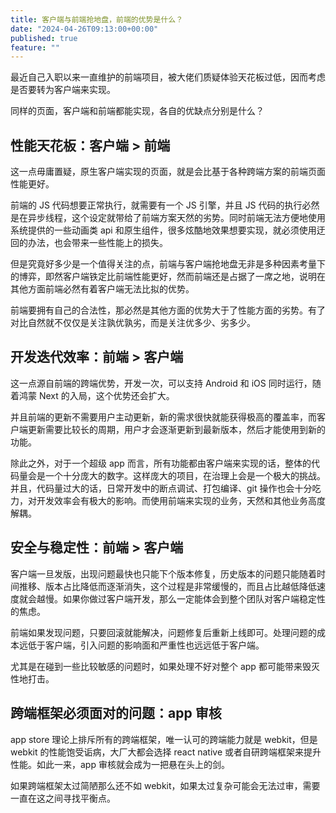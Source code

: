 ```yaml
---
title: 客户端与前端抢地盘，前端的优势是什么？
date: "2024-04-26T09:13:00+00:00"
published: true
feature: ""
---
```


最近自己入职以来一直维护的前端项目，被大佬们质疑体验天花板过低，因而考虑是否要转为客户端来实现。

同样的页面，客户端和前端都能实现，各自的优缺点分别是什么？

<!-- more -->

## 性能天花板：客户端 > 前端

这一点毋庸置疑，原生客户端实现的页面，就是会比基于各种跨端方案的前端页面性能更好。

前端的 JS 代码想要正常执行，就需要有一个 JS 引擎，并且 JS 代码的执行必然是在异步线程，这个设定就带给了前端方案天然的劣势。同时前端无法方便地使用系统提供的一些动画类 api 和原生组件，很多炫酷地效果想要实现，就必须使用迂回的办法，也会带来一些性能上的损失。

但是究竟好多少是一个值得关注的点，前端与客户端抢地盘无非是多种因素考量下的博弈，即然客户端铁定比前端性能更好，然而前端还是占据了一席之地，说明在其他方面前端必然有着客户端无法比拟的优势。

前端要拥有自己的合法性，那必然是其他方面的优势大于了性能方面的劣势。有了对比自然就不仅仅是关注孰优孰劣，而是关注优多少、劣多少。

## 开发迭代效率：前端 > 客户端

这一点源自前端的跨端优势，开发一次，可以支持 Android 和 iOS 同时运行，随着鸿蒙 Next 的入局，这个优势还会扩大。

并且前端的更新不需要用户主动更新，新的需求很快就能获得极高的覆盖率，而客户端更新需要比较长的周期，用户才会逐渐更新到最新版本，然后才能使用到新的功能。

除此之外，对于一个超级 app 而言，所有功能都由客户端来实现的话，整体的代码量会是一个十分庞大的数字。这样庞大的项目，在治理上会是一个极大的挑战。并且，代码量过大的话，日常开发中的断点调试、打包编译、git 操作也会十分吃力，对开发效率会有极大的影响。而使用前端来实现的业务，天然和其他业务高度解耦。

## 安全与稳定性：前端 > 客户端

客户端一旦发版，出现问题最快也只能下个版本修复，历史版本的问题只能随着时间推移、版本占比降低而逐渐消失，这个过程是非常缓慢的，而且占比越低降低速度就会越慢。如果你做过客户端开发，那么一定能体会到整个团队对客户端稳定性的焦虑。

前端如果发现问题，只要回滚就能解决，问题修复后重新上线即可。处理问题的成本远低于客户端，引入问题的影响面和严重性也远远低于客户端。

尤其是在碰到一些比较敏感的问题时，如果处理不好对整个 app 都可能带来毁灭性地打击。

## 跨端框架必须面对的问题：app 审核

app store 理论上排斥所有的跨端框架，唯一认可的跨端能力就是 webkit，但是 webkit 的性能饱受诟病，大厂大都会选择 react native 或者自研跨端框架来提升性能。如此一来，app 审核就会成为一把悬在头上的剑。

如果跨端框架太过简陋那么还不如 webkit，如果太过复杂可能会无法过审，需要一直在这之间寻找平衡点。
